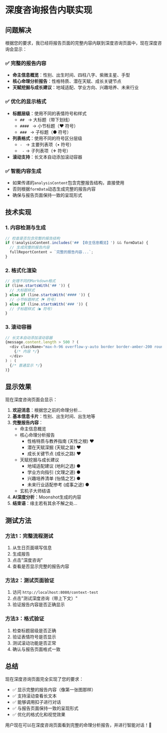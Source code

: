 # 深度咨询报告内联实现

## 问题解决

根据您的要求，我已经将报告页面的完整内容内联到深度咨询页面中，现在深度咨询会显示：

### ✅ 完整的报告内容
- **命主信息概览**：性别、出生时间、四柱八字、紫微主星、手型
- **核心命理分析报告**：性格特质、潜在天赋、成长关键节点
- **天赋挖掘与成长建议**：地域适配、学业方向、兴趣培养、未来行业

### ✅ 优化的显示格式
- **标题层级**：使用不同的表情符号和样式
  - `## ` → 大标题（带下划线）
  - `#### ` → 小节标题（♥ 符号）
  - `### ` → 子标题（● 符号）
- **列表格式**：使用不同的符号区分层级
  - `- ` → 主要列表项（• 符号）
  - `  - ` → 子列表项（✈ 符号）
- **滚动支持**：长文本自动添加滚动容器

### ✅ 智能内容生成
- 如果传递的`analysisContent`包含完整报告结构，直接使用
- 否则根据`formData`动态生成完整的报告内容
- 确保与报告页面保持一致的呈现形式

## 技术实现

### 1. 内容检测与生成
```typescript
// 检查是否包含完整的报告结构
if (!analysisContent.includes('## 【命主信息概览】') && formData) {
  // 生成完整的报告内容
  fullReportContent = `完整的报告内容...`;
}
```

### 2. 格式化渲染
```typescript
// 处理不同的Markdown格式
if (line.startsWith('## ')) {
  // 大标题样式
} else if (line.startsWith('#### ')) {
  // 小节标题样式（♥ 符号）
} else if (line.startsWith('### ')) {
  // 子标题样式（● 符号）
}
```

### 3. 滚动容器
```typescript
// 长文本自动添加滚动容器
{message.content.length > 500 ? (
  <div className="max-h-96 overflow-y-auto border border-amber-200 rounded-lg p-4 bg-amber-50/30">
    {/* 内容 */}
  </div>
) : (
  {/* 普通显示 */}
)}
```

## 显示效果

现在深度咨询页面会显示：

1. **欢迎消息**：根据您之前的命理分析...
2. **基本信息卡片**：性别、出生时间、出生地等
3. **完整报告内容**：
   - 命主信息概览
   - 核心命理分析报告
     - 性格特质与教养指南 (天性之根) ♥
     - 潜在天赋深掘 (天赋之苗) ♥
     - 成长关键节点 (成长之路) ♥
   - 天赋挖掘与成长建议
     - 地域适配建议 (地利之选) ●
     - 学业方向指引 (文理之道) ●
     - 兴趣培养清单 (怡情之艺) ●
     - 未来行业适配参考 (成事之途) ●
   - 玄机子大师结语
4. **AI深度分析**：Moonshot生成的内容
5. **结束语**：缘主若有其余不解之处...

## 测试方法

### 方法1：完整流程测试
1. 从生日页面填写信息
2. 生成报告
3. 点击"深度咨询"
4. 查看是否显示完整的报告内容

### 方法2：测试页面验证
1. 访问 `http://localhost:8080/context-test`
2. 点击"测试深度咨询（带上下文）"
3. 验证报告内容是否正确显示

### 方法3：格式验证
1. 检查标题层级是否正确
2. 验证表情符号是否显示
3. 测试滚动功能是否正常
4. 确认与报告页面格式一致

## 总结

现在深度咨询页面完全实现了您的要求：
- ✅ 显示完整的报告内容（像第一张图那样）
- ✅ 支持滚动查看长文本
- ✅ 能够调用扣子进行对话
- ✅ 与报告页面保持一致的呈现形式
- ✅ 优化的格式化和视觉效果

用户现在可以在深度咨询页面看到完整的命理分析报告，并进行智能对话！🎉

